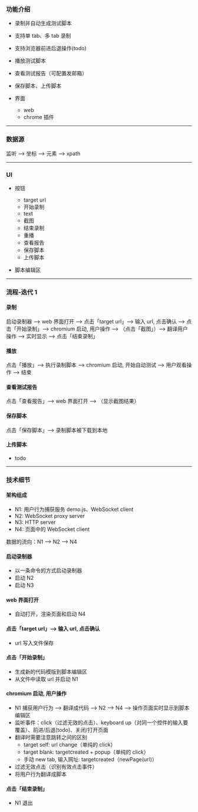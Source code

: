 ### 功能介绍

- 录制并自动生成测试脚本
- 支持单 tab、多 tab 录制
- 支持浏览器前进后退操作(todo)
- 播放测试脚本
- 查看测试报告（可配置发邮箱）
- 保存脚本、上传脚本

- 界面
  - web
  - chrome 插件

---

### 数据源

监听 --> 坐标 --> 元素 --> xpath

---

### UI

- 按钮

  - target url
  - 开始录制
  - text
  - 截图
  - 结束录制
  - 重播
  - 查看报告
  - 保存脚本
  - 上传脚本

- 脚本编辑区

---

### 流程-迭代 1

#### 录制

启动录制器 --> web 界面打开 --> 点击「target url」--> 输入 url, 点击确认 --> 点击「开始录制」--> chromium 启动, 用户操作 --> （点击「截图」）--> 翻译用户操作 --> 实时显示 --> 点击「结束录制」

#### 播放

点击「播放」--> 执行录制脚本 --> chromium 启动, 开始自动测试 --> 用户观看操作 --> 结束

#### 查看测试报告

点击「查看报告」--> web 界面打开 --> （显示截图结果）

#### 保存脚本

点击「保存脚本」--> 录制脚本被下载到本地

#### 上传脚本

- todo

---

### 技术细节

#### 架构组成

- N1: 用户行为捕获服务 demo.js、WebSocket client
- N2: WebSocket proxy server
- N3: HTTP server
- N4: 页面中的 WebSocket client

数据的流向：N1 --> N2 --> N4

#### 启动录制器

- 以一条命令的方式启动录制器
- 启动 N2
- 启动 N3

#### web 界面打开

- 自动打开，渲染页面和启动 N4

#### 点击「target url」--> 输入 url, 点击确认

- url 写入文件保存

#### 点击「开始录制」

- 生成新的代码模版到脚本编辑区
- 从文件中读取 url 并启动 N1

#### chromium 启动, 用户操作

- N1 捕获用户行为 --> 翻译成代码 --> N2 --> N4 --> 操作页面实时显示到脚本编辑区
- 监听事件：click（过滤无效的点击）、keyboard up（对同一个控件的输入要覆盖）、前进/后退(todo)、关闭/打开页面
- 翻译时需要注意跳转之间的区别
  - target self: url change（单纯的 click）
  - target blank: targetcreated + popup（单纯的 click）
  - 手动 new tab, 输入网址: targetcreated（newPage(url)）
- 过滤无效点击（识别有效点击事件）
- 将用户行为翻译成脚本

#### 点击「结束录制」

- N1 退出
